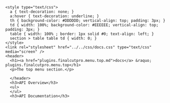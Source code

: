    <style type="text/css">
      a { text-decoration: none; }
      a:hover { text-decoration: underline; }
      th { background-color: #DDDDDD; vertical-align: top; padding: 3px; }
      td { width: 100%; background-color: #EEEEEE; vertical-align: top; padding: 3px; }
      table { width: 100% ; border: 1px solid #0; text-align: left; }
      section > table table td { width: 0; }
    </style>
    <link rel="stylesheet" href="../../css/docs.css" type="text/css" media="screen" />
    <header>
      <h1><a href="plugins.finalcutpro.menu.top.md">docs</a> &raquo; plugins.finalcutpro.menu.top</h1>
      <p>The top menu section.</p>

      </header>
      <h3>API Overview</h3>
      <ul>
      </ul>
      <h3>API Documentation</h3>
